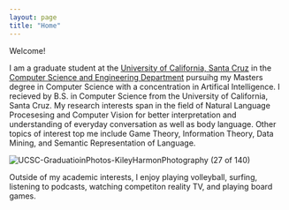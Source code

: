 ```yaml
---
layout: page
title: "Home"
---
```


Welcome! 

I am a graduate student at the [University of California, Santa Cruz](https://www.ucsc.edu/) in the [Computer Science and Engineering Department](https://engineering.ucsc.edu/departments/computer-science-and-engineering) pursuihg my Masters degree in Computer Science with a concentration in Artifical Intelligence. I recieved by B.S. in Computer Science from the University of California, Santa Cruz. My research interests span in the field of Natural Language Procesesing and Computer Vision for better interpretation and understanding of everyday conversation as well as body language. Other topics of interest top me include Game Theory, Information Theory, Data Mining, and Semantic Representation of Language.

![UCSC-GraduatioinPhotos-KileyHarmonPhotography (27 of 140)](https://user-images.githubusercontent.com/72471416/195488529-98268d3e-8a01-4da7-a0fc-80edadef1aa3.jpg)

Outside of my academic interests, I enjoy playing volleyball, surfing, listening to podcasts, watching competiton reality TV, and playing board games.


